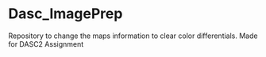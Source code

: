# Dasc_ImagePrep
Repository to change the maps information to clear color differentials.
Made for DASC2 Assignment
